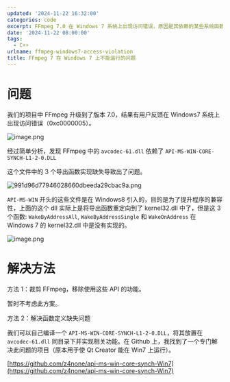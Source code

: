```yaml
---
updated: '2024-11-22 16:32:00'
categories: code
excerpt: FFmpeg 7.0 在 Windows 7 系统上出现访问错误，原因是其依赖的某些系统函数在 Windows 7 中未实现。解决方案是自行编译所需的 DLL 文件并实现相关功能。
date: '2024-11-22 08:00:00'
tags:
  - C++
urlname: ffmpeg-windows7-access-violation
title: FFmpeg 7 在 Windows 7 上不能运行的问题
---
```


# 问题


我们的项目中 FFmpeg 升级到了版本 7.0，结果有用户反馈在 Windows7 系统上出现访问错误（0xc0000005）。


![image.png](https://s.z4none.me/blog/9b63560d728b2921f35b67fb368e791e.png)


经过简单分析，发现 FFmpeg 中的 `avcodec-61.dll` 依赖了 `API-MS-WIN-CORE-SYNCH-L1-2-0.DLL` 


这个文件中的 3 个导出函数实现缺失导致出了问题。


![991d96d77946028660dbeeda29cbac9a.png](https://s.z4none.me/blog/6cb36469a0c296f8e8e961cd4a642c6a.png)


`API-MS-WIN` 开头的这些文件是在 Windows8 引入的，目的是为了提升程序的兼容性，上面的这个 dll 实际上是将导出函数重定向到了 kernel32.dll 中了，但是这 3 个函数: `WakeByAddressAll`, `WakeByAddressSingle` 和 `WakeOnAddress`  在 Windows 7 的 kernel32.dll 中是没有实现的。


![image.png](https://s.z4none.me/blog/e65d9571e8b2589329438230d80982d7.png)


# 解决方法


方法 1：裁剪 FFmpeg，移除使用这些 API 的功能。


暂时不考虑此方案。


方法 2：解决函数定义缺失问题


我们可以自己编译一个 `API-MS-WIN-CORE-SYNCH-L1-2-0.DLL`，将其放置在 `avcodec-61.dll` 同目录下并实现相关功能。在 Github 上，我找到了一个专门解决此问题的项目（原本用于使 Qt Creator 能在 Win7 上运行）。


[https://github.com/z4none/api-ms-win-core-synch-Win7](https://github.com/z4none/api-ms-win-core-synch-Win7)

